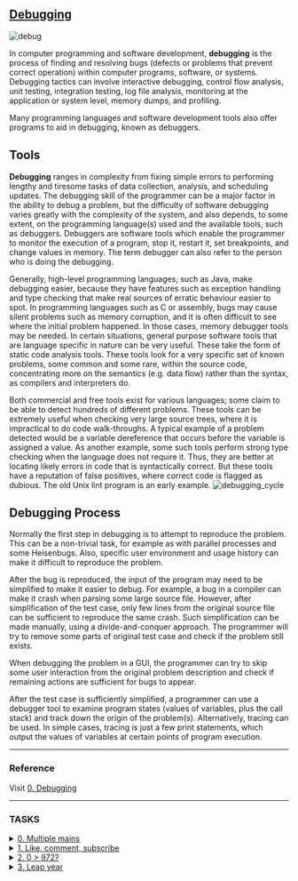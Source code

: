 
## [Debugging](https://alx-intranet.hbtn.io/projects/539)

![debug](https://user-images.githubusercontent.com/110563322/190275418-5ac16d4f-c218-460b-a706-fe5dea6a411d.jpeg)

In computer programming and software development, **debugging** is the process of finding and resolving bugs (defects or problems that prevent correct operation) within computer programs, software, or systems. 
Debugging tactics can involve interactive debugging, control flow analysis, unit testing, integration testing, log file analysis, monitoring at the application or system level, memory dumps, and profiling. 

Many programming languages and software development tools also offer programs to aid in debugging, known as debuggers. 

## Tools 

**Debugging** ranges in complexity from fixing simple errors to performing lengthy and tiresome tasks of data collection, analysis, and scheduling updates. The debugging skill of the programmer can be a major factor in the ability to debug a problem, but the difficulty of software debugging varies greatly with the complexity of the system, and also depends, to some extent, on the programming language(s) used and the available tools, such as debuggers. Debuggers are software tools which enable the programmer to monitor the execution of a program, stop it, restart it, set breakpoints, and change values in memory. The term debugger can also refer to the person who is doing the debugging. 

Generally, high-level programming languages, such as Java, make debugging easier, because they have features such as exception handling and type checking that make real sources of erratic behaviour easier to spot. In programming languages such as C or assembly, bugs may cause silent problems such as memory corruption, and it is often difficult to see where the initial problem happened. In those cases, memory debugger tools may be needed. 
In certain situations, general purpose software tools that are language specific in nature can be very useful. These take the form of static code analysis tools. These tools look for a very specific set of known problems, some common and some rare, within the source code, concentrating more on the semantics (e.g. data flow) rather than the syntax, as compilers and interpreters do. 

Both commercial and free tools exist for various languages; some claim to be able to detect hundreds of different problems. These tools can be extremely useful when checking very large source trees, where it is impractical to do code walk-throughs. A typical example of a problem detected would be a variable dereference that occurs before the variable is assigned a value. As another example, some such tools perform strong type checking when the language does not require it. Thus, they are better at locating likely errors in code that is syntactically correct. But these tools have a reputation of false positives, where correct code is flagged as dubious. The old Unix lint program is an early example. 
![debugging_cycle](https://user-images.githubusercontent.com/110563322/190276860-3bceaf42-81aa-42aa-85d6-4db39de57877.png)

## Debugging Process 

Normally the first step in debugging is to attempt to reproduce the problem. 
This can be a non-trivial task, for example as with parallel processes and some Heisenbugs. Also, specific user environment and usage history can make it difficult to reproduce the problem. 

After the bug is reproduced, the input of the program may need to be simplified to make it easier to debug. For example, a bug in a compiler can make it crash when parsing some large source file. However, after simplification of the test case, only few lines from the original source file can be sufficient to reproduce the same crash. Such simplification can be made manually, using a divide-and-conquer approach. The programmer will try to remove some parts of original test case and check if the problem still exists. 

When debugging the problem in a GUI, the programmer can try to skip some user interaction from the original problem description and check if remaining actions are sufficient for bugs to appear. 

After the test case is sufficiently simplified, a programmer can use a debugger tool to examine program states (values of variables, plus the call stack) and track down the origin of the problem(s). Alternatively, tracing can be used. In simple cases, tracing is just a few print statements, which output the values of variables at certain points of program execution.

-- -

### Reference
Visit <a href="https://alx-intranet.hbtn.io/rltoken/faGcpiJiejHH6GhqpmbhUw">0. Debugging
</a>

-- -

### TASKS

<details>
<summary><a href="./0-main.c">0. Multiple mains 
</a></summary><br>

In most projects, we often give you only one main file to test with. For example, this main file is a test for a postitive_or_negative() function similar to the one you worked with in [an earlier C project](https://alx-intranet.hbtn.io/rltoken/lKcOFkG-GCivSDXgWgld2g):
Based on the main.c file above, create a file named 0-main.c. This file must test that the function positive_or_negative() gives the correct output when given a case of 0.


* You are not allowed to add or remove lines of code, you may change only one line in this task.

</details>


<details>
<summary><a href="./1-main.c">1. Like, comment, subscribe 
</a></summary><br>

Copy this main file. Comment out (don’t delete it!) the part of the code that is causing the output to go into an infinite loop.


* Don’t add or remove any lines of code, as we will be checking your line count. You are only allowed to comment out existing code.
* You do not have to compile with -Wall -Werror -Wextra -pedantic for this task. 


</details>

<details>
<summary><a href="./1-main.c">2. 0 > 972?
</a></summary><br>

This program prints the largest of three integers..
Fix the code in 2-largest_number.c so that it correctly prints out the largest of three numbers, no matter the case.

* Line count will not be checked for this task. 


</details>


</details>

<details>
<summary><a href="./3-print_remaining_days.c">3. Leap year
</a></summary><br>

This program converts a date to the day of year and determines how many days are left in the year, taking leap year into consideration.
Fix the print_remaining_days() function so that the output works correctly for all dates and all leap years.

* Line count will not be checked for this task.
* You can assume that all test cases have valid months (i.e. the value of month will never be less than 1 or greater than 12) and valid days (i.e. the value of day will never be less than 1 or greater than 31).
* You can assume that all test cases have valid month/day combinations (i.e. there will never be a June 31st or November 31st, etc.), but not all month/day/year combinations are valid (i.e. February 29, 1991 or February 29, 2427). 


</details>
